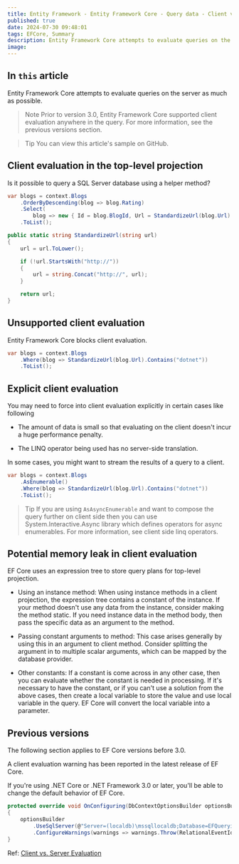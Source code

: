 ```yaml
---
title: Entity Framework - Entity Framework Core - Query data - Client vs. server evaluation
published: true
date: 2024-07-30 09:48:01
tags: EFCore, Summary
description: Entity Framework Core attempts to evaluate queries on the server as much as possible.
image:
---
```


## In ```this``` article

Entity Framework Core attempts to evaluate queries on the server as much as possible.

> Note
Prior to version 3.0, Entity Framework Core supported client evaluation anywhere in the query. For more information, see the previous versions section.

> Tip
You can view this article's sample on GitHub.

## Client evaluation in the top-level projection

Is it possible to query a SQL Server database using a helper method?

```csharp
var blogs = context.Blogs
    .OrderByDescending(blog => blog.Rating)
    .Select(
        blog => new { Id = blog.BlogId, Url = StandardizeUrl(blog.Url) })
    .ToList();
```

```csharp
public static string StandardizeUrl(string url)
{
    url = url.ToLower();

    if (!url.StartsWith("http://"))
    {
        url = string.Concat("http://", url);
    }

    return url;
}
```

## Unsupported client evaluation

Entity Framework Core blocks client evaluation.

```csharp
var blogs = context.Blogs
    .Where(blog => StandardizeUrl(blog.Url).Contains("dotnet"))
    .ToList();
```

## Explicit client evaluation

You may need to force into client evaluation explicitly in certain cases like following

- The amount of data is small so that evaluating on the client doesn't incur a huge performance penalty.

- The LINQ operator being used has no server-side translation.

In some cases, you might want to stream the results of a query to a client.

```csharp
var blogs = context.Blogs
    .AsEnumerable()
    .Where(blog => StandardizeUrl(blog.Url).Contains("dotnet"))
    .ToList();
```

> Tip
If you are using ```AsAsyncEnumerable``` and want to compose the query further on client side then you can use System.Interactive.Async library which defines operators for async enumerables. For more information, see client side linq operators.

## Potential memory leak in client evaluation

EF Core uses an expression tree to store query plans for top-level projection.

- Using an instance method: When using instance methods in a client projection, the expression tree contains a constant of the instance. If your method doesn't use any data from the instance, consider making the method static. If you need instance data in the method body, then pass the specific data as an argument to the method.

- Passing constant arguments to method: This case arises generally by using this in an argument to client method. Consider splitting the argument in to multiple scalar arguments, which can be mapped by the database provider.

- Other constants: If a constant is come across in any other case, then you can evaluate whether the constant is needed in processing. If it's necessary to have the constant, or if you can't use a solution from the above cases, then create a local variable to store the value and use local variable in the query. EF Core will convert the local variable into a parameter.

## Previous versions

The following section applies to EF Core versions before 3.0.

A client evaluation warning has been reported in the latest release of EF Core.

If you're using .NET Core or .NET Framework 3.0 or later, you'll be able to change the default behavior of EF Core.

```csharp
protected override void OnConfiguring(DbContextOptionsBuilder optionsBuilder)
{
    optionsBuilder
        .UseSqlServer(@"Server=(localdb)\mssqllocaldb;Database=EFQuerying;Trusted_Connection=True;")
        .ConfigureWarnings(warnings => warnings.Throw(RelationalEventId.QueryClientEvaluationWarning));
}
```

Ref: [Client vs. Server Evaluation](https://learn.microsoft.com/en-us/ef/core/querying/client-eval)